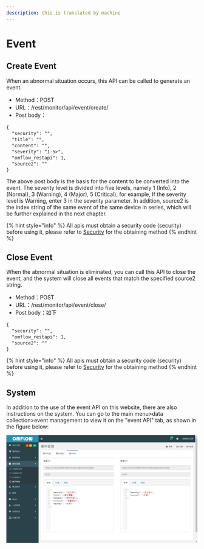 ```yaml
---
description: this is translated by machine
---
```


# Event

## Create Event

When an abnormal situation occurs, this API can be called to generate an event.

* Method：POST
* URL：/rest/monitor/api/event/create/
* Post body：

```text
{
  "security": "",
  "title": "",
  "content": "",
  "severity": "1-5>",
  "omflow_restapi": 1,
  "source2": ""
}
```

The above post body is the basis for the content to be converted into the event. The severity level is divided into five levels, namely 1 \(Info\), 2 \(Normal\), 3 \(Warning\), 4 \(Major\), 5 \(Critical\), for example, If the severity level is Warning, enter 3 in the severity parameter. In addition, source2 is the index string of the same event of the same device in series, which will be further explained in the next chapter.

{% hint style="info" %}
All apis must obtain a security code \(security\) before using it, please refer to [Security](an-quan-ma.md) for the obtaining method
{% endhint %}

## Close Event

When the abnormal situation is eliminated, you can call this API to close the event, and the system will close all events that match the specified source2 string.

* Method：POST
* URL：/rest/monitor/api/event/close/
* Post body：如下

```text
{
  "security": "",
  "omflow_restapi": 1,
  "source2": ""
}
```

{% hint style="info" %}
All apis must obtain a security code \(security\) before using it, please refer to [Security](an-quan-ma.md) for the obtaining method
{% endhint %}

## System

In addition to the use of the event API on this website, there are also instructions on the system. You can go to the main menu&gt;data collection&gt;event management to view it on the "event API" tab, as shown in the figure below:

![](../.gitbook/assets/image%20%2849%29.png)

